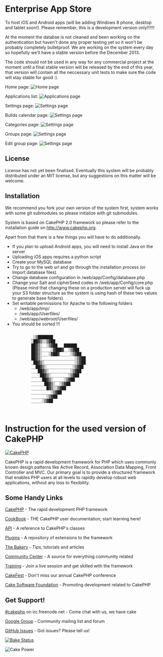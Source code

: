 Enterprise App Store
==================

To host iOS and Android apps (will be adding Windows 8 phone, desktop and tablet soon!). Please remember, this is a development version only!!!!!!


At the moment the databse is not cleaned and been working on the authentication but haven't done any proper testing yet so it won't be probably completely bulletproof.
We are working on the system every day so hopefully we'll have a stable version before the December 2013.

The code should not be used in any way for any commercial project at the moment until a final stable version will be released by the end of this year, that version will contain all the neccessary unit tests to make sure the code will stay stable for good :).

Home page:
<img src="https://raw.github.com/Ridiculous-Innovations/EnterpriseAppStore/master/_orig/screens/screen1.jpg" alt="Home page" />

Applications list:
<img src="https://raw.github.com/Ridiculous-Innovations/EnterpriseAppStore/master/_orig/screens/screen2.jpg" alt="Applications page" />

Settings page:
<img src="https://raw.github.com/Ridiculous-Innovations/EnterpriseAppStore/master/_orig/screens/screen3.jpg" alt="Settings page" />

Builds calendar page:
<img src="https://raw.github.com/Ridiculous-Innovations/EnterpriseAppStore/master/_orig/screens/screen4.jpg" alt="Settings page" />

Categories page:
<img src="https://raw.github.com/Ridiculous-Innovations/EnterpriseAppStore/master/_orig/screens/screen5.jpg" alt="Settings page" />

Groups page:
<img src="https://raw.github.com/Ridiculous-Innovations/EnterpriseAppStore/master/_orig/screens/screen6.jpg" alt="Settings page" />

Edit group page:
<img src="https://raw.github.com/Ridiculous-Innovations/EnterpriseAppStore/master/_orig/screens/screen7.jpg" alt="Settings page" />



License
---
License has not yet been finalised. Eventually this system will be probably distributed under an MIT license, but any suggestions on this matter will be welcome.

Installation
---

We recommend you fork your own version of the system first, system works with some git submodules so please initialize with git submodules.

System is based on CakePHP 2.0 framework so please refer to the installation guide on http://www.cakephp.org.


Apart from that there is a few things you will have to do additionally.

* If you plan to upload Android apps, you will need to install Java on the server
* Uploading iOS apps requires a python script
* Create your MySQL database
* Try to go to the web url and go through the installation process (or Import database files)
* Change database configuration in /web/app/Config/database.php
* Change your Salt and cipherSeed codes in /web/app/Config/core.php (Please mind that changing these on a production server will fuck up your S3 folder structure as the system is using hash of these two values to generate base folders)
* Set writable permissions for Apache to the following folders
   - /web/app/tmp/
   - /web/app/Userfiles/
   - /web/app/webroot/Userfiles/
* You should be sorted !!!


```

			_░▒███████
			░██▓▒░░▒▓██
			██▓▒░__░▒▓██___██████
			██▓▒░____░▓███▓__░▒▓██
			██▓▒░___░▓██▓_____░▒▓██
			██▓▒░_______________░▒▓██
			_██▓▒░______________░▒▓██
			__██▓▒░____________░▒▓██
			___██▓▒░__________░▒▓██
			____██▓▒░________░▒▓██
			_____██▓▒░_____░▒▓██
			______██▓▒░__░▒▓██
			_______█▓▒░░▒▓██
			_________░▒▓██
			_______░▒▓██
			_____░▒▓██
			
			
```


Instruction for the used version of CakePHP
=======

[![CakePHP](http://cakephp.org/img/cake-logo.png)](http://www.cakephp.org)

CakePHP is a rapid development framework for PHP which uses commonly known design patterns like Active Record, Association Data Mapping, Front Controller and MVC.
Our primary goal is to provide a structured framework that enables PHP users at all levels to rapidly develop robust web applications, without any loss to flexibility.

Some Handy Links
----------------

[CakePHP](http://www.cakephp.org) - The rapid development PHP framework

[CookBook](http://book.cakephp.org) - THE CakePHP user documentation; start learning here!

[API](http://api.cakephp.org) - A reference to CakePHP's classes

[Plugins](http://plugins.cakephp.org/) - A repository of extensions to the framework

[The Bakery](http://bakery.cakephp.org) - Tips, tutorials and articles

[Community Center](http://community.cakephp.org) - A source for everything community related

[Training](http://training.cakephp.org) - Join a live session and get skilled with the framework

[CakeFest](http://cakefest.org) - Don't miss our annual CakePHP conference

[Cake Software Foundation](http://cakefoundation.org) - Promoting development related to CakePHP

Get Support!
------------

[#cakephp](http://webchat.freenode.net/?channels=#cakephp) on irc.freenode.net - Come chat with us, we have cake

[Google Group](https://groups.google.com/group/cake-php) - Community mailing list and forum

[GitHub Issues](https://github.com/cakephp/cakephp/issues) - Got issues? Please tell us!

[![Bake Status](https://secure.travis-ci.org/cakephp/cakephp.png?branch=master)](http://travis-ci.org/cakephp/cakephp)

![Cake Power](https://raw.github.com/cakephp/cakephp/master/lib/Cake/Console/Templates/skel/webroot/img/cake.power.gif)
